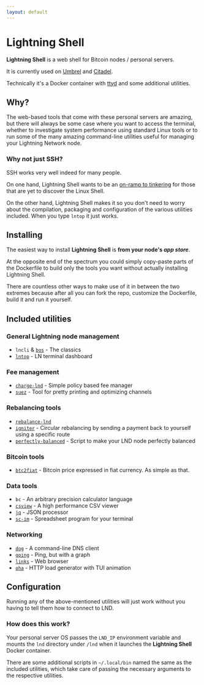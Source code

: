 ```yaml
---
layout: default
---
```


# Lightning Shell

**Lightning Shell** is a web shell for Bitcoin nodes / personal servers.

It is currently used on [Umbrel](https://getumbrel.com/) and [Citadel](https://runcitadel.space/).

Technically it's a Docker container with [ttyd](https://tsl0922.github.io/ttyd/) and some additional utilities.

## Why?

The web-based tools that come with these personal servers are amazing, but there will always be some case where you want to access the terminal, whether to investigate system performance using standard Linux tools or to run some of the many amazing command-line utilities useful for managing your Lightning Network node.

### Why not just SSH?

SSH works very well indeed for many people.

On one hand, Lightning Shell wants to be an [on-ramp to tinkering](https://ibz.me/posts/tinkerer-friendly-platforms/) for those that are yet to discover the Linux Shell.

On the other hand, Lightning Shell makes it so you don't need to worry about the compilation, packaging and configuration of the various utilities included. When you type `lntop` it just works.

## Installing

The easiest way to install **Lightning Shell** is **from your node's *app store***.

At the opposite end of the spectrum you could simply copy-paste parts of the Dockerfile to build only the tools you want without actually installing Lightning Shell.

There are countless other ways to make use of it in between the two extremes because after all you can fork the repo, customize the Dockerfile, build it and run it yourself.

## Included utilities

### General Lightning node management
- `lncli` & [`bos`](https://github.com/alexbosworth/balanceofsatoshis) - The classics
- [`lntop`](https://github.com/edouardparis/lntop) - LN terminal dashboard

### Fee management
- [`charge-lnd`](https://github.com/accumulator/charge-lnd) - Simple policy based fee manager
- [`suez`](https://github.com/prusnak/suez) - Tool for pretty printing and optimizing channels

### Rebalancing tools
- [`rebalance-lnd`](https://github.com/C-Otto/rebalance-lnd)
- [`igniter`](https://github.com/RooSoft/igniter) - Circular rebalancing by sending a payment back to yourself using a specific route
- [`perfectly-balanced`](https://github.com/cuaritas/perfectly-balanced) - Script to make your LND node perfectly balanced

### Bitcoin tools
- [`btc2fiat`](https://github.com/ibz/btc2fiat) - Bitcoin price expressed in fiat currency. As simple as that.

### Data tools
- `bc` - An arbitrary precision calculator language
- [`csview`](https://github.com/wfxr/csview) - A high performance CSV viewer
- [`jq`](https://stedolan.github.io/jq/) - JSON processor
- [`sc-im`](https://github.com/andmarti1424/sc-im) - Spreadsheet program for your terminal

### Networking
- [`dog`](https://github.com/ogham/dog) - A command-line DNS client
- [`gping`](https://github.com/orf/gping) - Ping, but with a graph
- [`links`](http://links.twibright.com/) - Web browser
- [`oha`](https://github.com/hatoo/oha) - HTTP load generator with TUI animation

## Configuration

Running any of the above-mentioned utilities will just work without you having to tell them how to connect to LND.

### How does this work?

Your personal server OS passes the `LND_IP` environment variable and mounts the `lnd` directory under `/lnd` when it launches the **Lightning Shell** Docker container.

There are some additional scripts in `~/.local/bin` named the same as the included utilities, which take care of passing the necessary arguments to the respective utilities.
